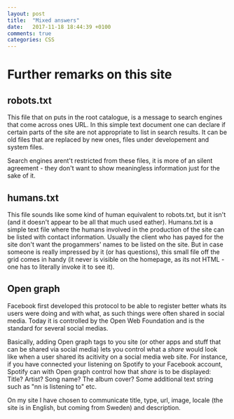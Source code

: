 ```yaml
---
layout: post
title:  "Mixed answers"
date:   2017-11-18 18:44:39 +0100
comments: true
categories: CSS
---
```


# Further remarks on this site

## robots.txt

This file that on puts in the root catalogue, is a message to search engines that come across 
ones URL. In this simple text document one can declare if certain parts of the site are not 
appropriate to list in search results. It can be old files that are replaced by new ones, 
files under developement and system files. 

Search engines arent't restricted from these files, it is more of an silent agreement - 
they don't want to show meaningless information just for the sake of it. 

## humans.txt

This file sounds like some kind of human equivalent to robots.txt, but it isn't (and it 
doesn't appear to be all that much used eather). Humans.txt is a simple text file where 
the humans involved in the production of the site can be listed with contact information.
Usually the client who has payed for the site don't want the progammers' names to be listed
on the site. But in case someone is really impressed by it (or has questions), this small
file off the grid comes in handy (it never is visible on the homepage, as its not HTML - 
one has to literally invoke it to see it).

## Open graph 

Facebook first developed this protocol to be able to register better whats its users were 
doing and with what, as such things were often shared in social media. Today it is controlled 
by the Open Web Foundation and is the standard for several social medias. 

Basically, adding Open graph tags to you site (or other apps and stuff that can be shared via 
social media) lets you control what a *share* would look like when a user shared its acitivity
on a social media web site. For instance, if you have connected your listening on Spotify to 
your Facebook account, Spotify can with Open graph control how that *share* is to be displayed: 
Title? Artist? Song name? The album cover? Some additional text string such as "nn is listening to"
etc. 

On my site I have chosen to communicate title, type, url, image, locale (the site is in English, but 
coming from Sweden) and description.

